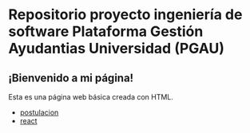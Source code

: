 # Repositorio proyecto ingeniería de software Plataforma Gestión Ayudantias Universidad (PGAU)

## ¡Bienvenido a mi página!

Esta es una página web básica creada con HTML.

- [postulacion](reporte_postulacion.csv)
- [react](https://github.com/Razgriz16/Razgriz16.github.io/edit/gh-pages/react)
